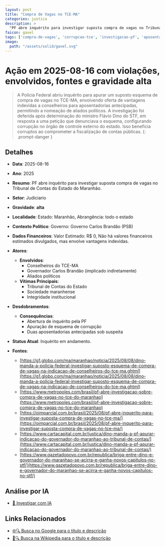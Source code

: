 ```yaml
---
layout: post
title: "Compra de Vagas no TCE-MA"
categories: justica
description: > 
  "PF abre inquérito para investigar suposta compra de vagas no Tribunal de Contas do Estado do Maranhão."
faicon: gavel
tags: ['compra-de-vagas', 'corrupcao-tce', 'investigacao-pf', 'aposentadorias-antecipadas', 'nomeacoes-politicas', 'conselheiros-do-tce-ma', 'governador-carlos-brandao-implicado-indiretamente', 'aliados-politicos', 'tribunal-de-contas-do-estado', 'sociedade-maranhense', 'integridade-institucional', 'abertura-de-inquerito-pela-pf', 'apuracao-de-esquema-de-corrupcao', 'duas-aposentadorias-antecipadas-sob-suspeita', 'gravidade-alta', 'judiciario']
image:
  path: "/assets/solid/gavel.svg"
---
```


# Ação em 2025-08-16 com violações, envolvidos, fontes e gravidade alta

> A Polícia Federal abriu inquérito para apurar um suposto esquema de compra de vagas no TCE-MA, envolvendo oferta de vantagens indevidas a conselheiros para aposentadorias antecipadas, permitindo a nomeação de aliados políticos. A investigação foi deferida após determinação do ministro Flávio Dino do STF, em resposta a uma petição que denunciava o esquema, configurando corrupção no órgão de controle externo do estado. Isso beneficia corruptos ao comprometer a fiscalização de contas públicas.
{: .prompt-danger }

## Detalhes
- **Data**: 2025-08-16
- **Ano**: 2025
- **Resumo**: PF abre inquérito para investigar suposta compra de vagas no Tribunal de Contas do Estado do Maranhão.
- **Setor**: Judiciario
- **Gravidade**: **alta** <i class="fas gavel"></i>
- **Localidade**: Estado: Maranhão, Abrangência: todo o estado
- **Contexto Político**: Governo: Governo Carlos Brandão (PSB)
- **Dados Financeiros**: Valor Estimado: R$ 0, Não há valores financeiros estimados divulgados, mas envolve vantagens indevidas.

- **Atores**:
  - **Envolvidos**:
    - Conselheiros do TCE-MA
    - Governador Carlos Brandão (implicado indiretamente)
    - Aliados políticos
  - **Vítimas Principais**:
    - Tribunal de Contas do Estado
    - Sociedade maranhense
    - Integridade institucional
- **Desdobramentos**:
  - **Consequências**:
    - Abertura de inquérito pela PF
    - Apuração de esquema de corrupção
    - Duas aposentadorias antecipadas sob suspeita
- **Status Atual**: Inquérito em andamento.

- **Fontes**:
  - [https://g1.globo.com/ma/maranhao/noticia/2025/08/08/dino-manda-a-policia-federal-investigar-suposto-esquema-de-compra-de-vagas-na-indicacao-de-conselheiros-do-tce-ma.ghtml](https://g1.globo.com/ma/maranhao/noticia/2025/08/08/dino-manda-a-policia-federal-investigar-suposto-esquema-de-compra-de-vagas-na-indicacao-de-conselheiros-do-tce-ma.ghtml)
  - [https://www.metropoles.com/brasil/pf-abre-investigacao-sobre-compra-de-vagas-no-tce-do-maranhao](https://www.metropoles.com/brasil/pf-abre-investigacao-sobre-compra-de-vagas-no-tce-do-maranhao)
  - [https://oimparcial.com.br/brasil/2025/08/pf-abre-inquerito-para-investigar-suposta-compra-de-vagas-no-tce-ma/](https://oimparcial.com.br/brasil/2025/08/pf-abre-inquerito-para-investigar-suposta-compra-de-vagas-no-tce-ma/)
  - [https://www.cartacapital.com.br/justica/dino-manda-a-pf-apurar-indicacao-do-governador-do-maranhao-ao-tribunal-de-contas/](https://www.cartacapital.com.br/justica/dino-manda-a-pf-apurar-indicacao-do-governador-do-maranhao-ao-tribunal-de-contas/)
  - [https://www.gazetadopovo.com.br/republica/briga-entre-dino-e-governador-do-maranhao-se-acirra-e-ganha-novos-capitulos-no-stf/](https://www.gazetadopovo.com.br/republica/briga-entre-dino-e-governador-do-maranhao-se-acirra-e-ganha-novos-capitulos-no-stf/)

## Análise por IA
- [🤖 Investigar com IA](https://www.perplexity.ai/search?q=%20Compra%20de%20Vagas%20no%20TCE-MA%20PF%20abre%20inqu%C3%A9rito%20para%20investigar%20suposta%20compra%20de%20vagas%20no%20Tribunal%20de%20Contas%20do%20Estado%20do%20Maranh%C3%A3o.%20A%20Pol%C3%ADcia%20Federal%20abriu%20inqu%C3%A9rito%20para%20apurar%20um%20suposto%20esquema%20de%20compra%20de%20vagas%20no%20TCE-MA%2C%20envolvendo%20oferta%20de%20vantagens%20indevidas%20a%20conselheiros%20para%20aposentadorias%20antecipadas%2C%20permitindo%20a%20nomea%C3%A7%C3%A3o%20de%20aliados%20pol%C3%ADticos.%20A%20investiga%C3%A7%C3%A3o%20foi%20deferida%20ap%C3%B3s%20determina%C3%A7%C3%A3o%20do%20ministro%20Fl%C3%A1vio%20Dino%20do%20STF%2C%20em%20resposta%20a%20uma%20peti%C3%A7%C3%A3o%20que%20denunciava%20o%20esquema%2C%20configurando%20corrup%C3%A7%C3%A3o%20no%20%C3%B3rg%C3%A3o%20de%20controle%20externo%20do%20estado.%20Isso%20beneficia%20corruptos%20ao%20comprometer%20a%20fiscaliza%C3%A7%C3%A3o%20de%20contas%20p%C3%BAblicas.%20compra%20de%20vagas%20corrup%C3%A7%C3%A3o%20TCE%20investiga%C3%A7%C3%A3o%20PF%20aposentadorias%20antecipadas%20nomea%C3%A7%C3%B5es%20pol%C3%ADticas%202025%20gravidade%20alta%20setor%20Judiciario)

## Links Relacionados
- [🌐🔍 Busca no Google para o título e descrição](https://www.google.com/search?q=%20Compra%20de%20Vagas%20no%20TCE-MA%20PF%20abre%20inqu%C3%A9rito%20para%20investigar%20suposta%20compra%20de%20vagas%20no%20Tribunal%20de%20Contas%20do%20Estado%20do%20Maranh%C3%A3o.%20A%20Pol%C3%ADcia%20Federal%20abriu%20inqu%C3%A9rito%20para%20apurar%20um%20suposto%20esquema%20de%20compra%20de%20vagas%20no%20TCE-MA%2C%20envolvendo%20oferta%20de%20vantagens%20indevidas%20a%20conselheiros%20para%20aposentadorias%20antecipadas%2C%20permitindo%20a%20nomea%C3%A7%C3%A3o%20de%20aliados%20pol%C3%ADticos.%20A%20investiga%C3%A7%C3%A3o%20foi%20deferida%20ap%C3%B3s%20determina%C3%A7%C3%A3o%20do%20ministro%20Fl%C3%A1vio%20Dino%20do%20STF%2C%20em%20resposta%20a%20uma%20peti%C3%A7%C3%A3o%20que%20denunciava%20o%20esquema%2C%20configurando%20corrup%C3%A7%C3%A3o%20no%20%C3%B3rg%C3%A3o%20de%20controle%20externo%20do%20estado.%20Isso%20beneficia%20corruptos%20ao%20comprometer%20a%20fiscaliza%C3%A7%C3%A3o%20de%20contas%20p%C3%BAblicas.%20compra%20de%20vagas%20corrup%C3%A7%C3%A3o%20TCE%20investiga%C3%A7%C3%A3o%20PF%20aposentadorias%20antecipadas%20nomea%C3%A7%C3%B5es%20pol%C3%ADticas%202025%20gravidade%20alta%20setor%20Judiciario)
- [📖🔍 Busca na Wikipedia para o título e descrição](https://pt.wikipedia.org/w/index.php?search=%20Compra%20de%20Vagas%20no%20TCE-MA%20PF%20abre%20inqu%C3%A9rito%20para%20investigar%20suposta%20compra%20de%20vagas%20no%20Tribunal%20de%20Contas%20do%20Estado%20do%20Maranh%C3%A3o.%20A%20Pol%C3%ADcia%20Federal%20abriu%20inqu%C3%A9rito%20para%20apurar%20um%20suposto%20esquema%20de%20compra%20de%20vagas%20no%20TCE-MA%2C%20envolvendo%20oferta%20de%20vantagens%20indevidas%20a%20conselheiros%20para%20aposentadorias%20antecipadas%2C%20permitindo%20a%20nomea%C3%A7%C3%A3o%20de%20aliados%20pol%C3%ADticos.%20A%20investiga%C3%A7%C3%A3o%20foi%20deferida%20ap%C3%B3s%20determina%C3%A7%C3%A3o%20do%20ministro%20Fl%C3%A1vio%20Dino%20do%20STF%2C%20em%20resposta%20a%20uma%20peti%C3%A7%C3%A3o%20que%20denunciava%20o%20esquema%2C%20configurando%20corrup%C3%A7%C3%A3o%20no%20%C3%B3rg%C3%A3o%20de%20controle%20externo%20do%20estado.%20Isso%20beneficia%20corruptos%20ao%20comprometer%20a%20fiscaliza%C3%A7%C3%A3o%20de%20contas%20p%C3%BAblicas.%20compra%20de%20vagas%20corrup%C3%A7%C3%A3o%20TCE%20investiga%C3%A7%C3%A3o%20PF%20aposentadorias%20antecipadas%20nomea%C3%A7%C3%B5es%20pol%C3%ADticas%202025%20gravidade%20alta%20setor%20Judiciario)


